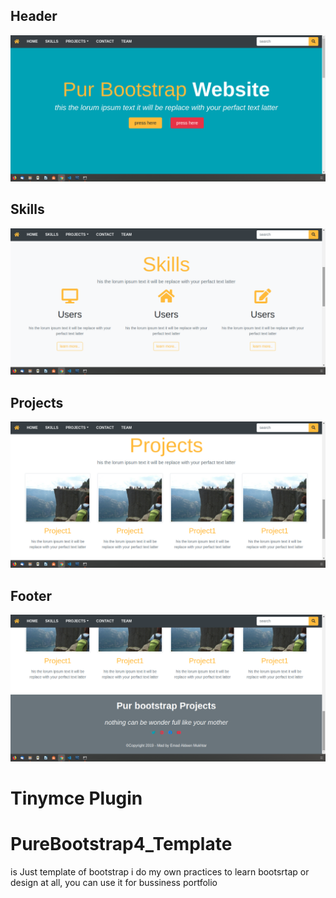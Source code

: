 ## Header
![alt text](https://raw.githubusercontent.com/OmdaMukhtar/PureBootstrap4Template/master/public/img/header.png)

## Skills
![alt text](https://raw.githubusercontent.com/OmdaMukhtar/PureBootstrap4Template/master/public/img/skills.png)

## Projects 
![alt text](https://raw.githubusercontent.com/OmdaMukhtar/PureBootstrap4Template/master/public/img/projects.png)

## Footer
![alt text](https://raw.githubusercontent.com/OmdaMukhtar/PureBootstrap4Template/master/public/img/footer.png)


# Tinymce Plugin
# PureBootstrap4_Template
is Just template of bootstrap i do my own practices to learn bootsrtap or design at all, you can use it for bussiness portfolio


